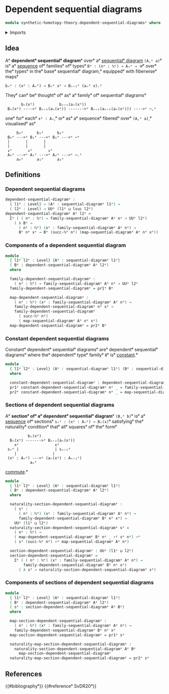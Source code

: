 # Dependent sequential diagrams

```agda
module synthetic-homotopy-theory.dependent-sequential-diagramsᵉ where
```

<details><summary>Imports</summary>

```agda
open import elementary-number-theory.natural-numbersᵉ

open import foundation.dependent-pair-typesᵉ
open import foundation.function-typesᵉ
open import foundation.homotopiesᵉ
open import foundation.universe-levelsᵉ

open import synthetic-homotopy-theory.sequential-diagramsᵉ
```

</details>

## Idea

Aᵉ **dependentᵉ sequentialᵉ diagram**ᵉ overᵉ aᵉ
[sequentialᵉ diagram](synthetic-homotopy-theory.sequential-diagrams.mdᵉ) `(A,ᵉ a)`ᵉ
isᵉ aᵉ [sequence](foundation.dependent-sequences.mdᵉ) ofᵉ familiesᵉ ofᵉ typesᵉ
`Bᵉ : (nᵉ : ℕᵉ) → Aₙᵉ → 𝒰`ᵉ overᵉ theᵉ typesᵉ in theᵉ baseᵉ sequentialᵉ diagram,ᵉ equippedᵉ
with fiberwiseᵉ mapsᵉ

```text
bₙᵉ : (xᵉ : Aₙᵉ) → Bₙᵉ xᵉ → Bₙ₊₁ᵉ (aₙᵉ x).ᵉ
```

Theyᵉ canᵉ beᵉ thoughtᵉ ofᵉ asᵉ aᵉ familyᵉ ofᵉ sequentialᵉ diagramsᵉ

```text
       bₙ(xᵉ)           bₙ₊₁(aₙ(xᵉ))
 Bₙ(xᵉ) ---->ᵉ Bₙ₊₁(aₙ(xᵉ)) ------->ᵉ Bₙ₊₂(aₙ₊₁(aₙ(xᵉ))) ---->ᵉ ⋯,ᵉ
```

oneᵉ forᵉ eachᵉ `xᵉ : Aₙ`,ᵉ orᵉ asᵉ aᵉ sequenceᵉ fiberedᵉ overᵉ `(A,ᵉ a)`,ᵉ visualisedᵉ asᵉ

```text
     b₀ᵉ      b₁ᵉ      b₂ᵉ
 B₀ᵉ --->ᵉ B₁ᵉ --->ᵉ B₂ᵉ --->ᵉ ⋯ᵉ
 |       |       |
 |       |       |
 ↡ᵉ       ↡ᵉ       ↡ᵉ
 A₀ᵉ --->ᵉ A₁ᵉ --->ᵉ A₂ᵉ --->ᵉ ⋯.ᵉ
     a₀ᵉ      a₁ᵉ      a₂ᵉ
```

## Definitions

### Dependent sequential diagrams

```agda
dependent-sequential-diagramᵉ :
  { l1ᵉ : Level} → (Aᵉ : sequential-diagramᵉ l1ᵉ) →
  ( l2ᵉ : Level) → UUᵉ (l1ᵉ ⊔ lsuc l2ᵉ)
dependent-sequential-diagramᵉ Aᵉ l2ᵉ =
  Σᵉ ( ( nᵉ : ℕᵉ) → family-sequential-diagramᵉ Aᵉ nᵉ → UUᵉ l2ᵉ)
    ( λ Bᵉ →
      ( nᵉ : ℕᵉ) (xᵉ : family-sequential-diagramᵉ Aᵉ nᵉ) →
      Bᵉ nᵉ xᵉ → Bᵉ (succ-ℕᵉ nᵉ) (map-sequential-diagramᵉ Aᵉ nᵉ xᵉ))
```

### Components of a dependent sequential diagram

```agda
module _
  { l1ᵉ l2ᵉ : Level} {Aᵉ : sequential-diagramᵉ l1ᵉ}
  ( Bᵉ : dependent-sequential-diagramᵉ Aᵉ l2ᵉ)
  where

  family-dependent-sequential-diagramᵉ :
    ( nᵉ : ℕᵉ) → family-sequential-diagramᵉ Aᵉ nᵉ → UUᵉ l2ᵉ
  family-dependent-sequential-diagramᵉ = pr1ᵉ Bᵉ

  map-dependent-sequential-diagramᵉ :
    ( nᵉ : ℕᵉ) (xᵉ : family-sequential-diagramᵉ Aᵉ nᵉ) →
    family-dependent-sequential-diagramᵉ nᵉ xᵉ →
    family-dependent-sequential-diagramᵉ
      ( succ-ℕᵉ nᵉ)
      ( map-sequential-diagramᵉ Aᵉ nᵉ xᵉ)
  map-dependent-sequential-diagramᵉ = pr2ᵉ Bᵉ
```

### Constant dependent sequential diagrams

Constantᵉ dependentᵉ sequentialᵉ diagramsᵉ areᵉ dependentᵉ sequentialᵉ diagramsᵉ where
theᵉ dependentᵉ typeᵉ familyᵉ `B`ᵉ isᵉ [constant](foundation.constant-maps.md).ᵉ

```agda
module _
  { l1ᵉ l2ᵉ : Level} (Aᵉ : sequential-diagramᵉ l1ᵉ) (Bᵉ : sequential-diagramᵉ l2ᵉ)
  where

  constant-dependent-sequential-diagramᵉ : dependent-sequential-diagramᵉ Aᵉ l2ᵉ
  pr1ᵉ constant-dependent-sequential-diagramᵉ nᵉ _ = family-sequential-diagramᵉ Bᵉ nᵉ
  pr2ᵉ constant-dependent-sequential-diagramᵉ nᵉ _ = map-sequential-diagramᵉ Bᵉ nᵉ
```

### Sections of dependent sequential diagrams

Aᵉ **sectionᵉ ofᵉ aᵉ dependentᵉ sequentialᵉ diagram**ᵉ `(B,ᵉ b)`ᵉ isᵉ aᵉ
[sequence](foundation.dependent-sequences.mdᵉ) ofᵉ sectionsᵉ
`sₙᵉ : (xᵉ : Aₙᵉ) → Bₙ(x)`ᵉ satisfyingᵉ theᵉ naturalityᵉ conditionᵉ thatᵉ allᵉ squaresᵉ ofᵉ
theᵉ formᵉ

```text
          bₙ(xᵉ)
  Bₙ(xᵉ) ------->ᵉ Bₙ₊₁(aₙ(xᵉ))
    ∧ᵉ                ∧ᵉ
 sₙᵉ |                | sₙ₊₁ᵉ
    |                |
 (xᵉ : Aₙᵉ) --->ᵉ (aₙ(xᵉ) : Aₙ₊₁ᵉ)
           aₙᵉ
```

[commute](foundation.commuting-squares-of-maps.md).ᵉ

```agda
module _
  { l1ᵉ l2ᵉ : Level} (Aᵉ : sequential-diagramᵉ l1ᵉ)
  ( Bᵉ : dependent-sequential-diagramᵉ Aᵉ l2ᵉ)
  where

  naturality-section-dependent-sequential-diagramᵉ :
    ( sᵉ :
      ( nᵉ : ℕᵉ) (xᵉ : family-sequential-diagramᵉ Aᵉ nᵉ) →
      family-dependent-sequential-diagramᵉ Bᵉ nᵉ xᵉ) →
    UUᵉ (l1ᵉ ⊔ l2ᵉ)
  naturality-section-dependent-sequential-diagramᵉ sᵉ =
    ( nᵉ : ℕᵉ) →
    ( map-dependent-sequential-diagramᵉ Bᵉ nᵉ _ ∘ᵉ sᵉ nᵉ) ~ᵉ
    ( sᵉ (succ-ℕᵉ nᵉ) ∘ᵉ map-sequential-diagramᵉ Aᵉ nᵉ)

  section-dependent-sequential-diagramᵉ : UUᵉ (l1ᵉ ⊔ l2ᵉ)
  section-dependent-sequential-diagramᵉ =
    Σᵉ ( ( nᵉ : ℕᵉ) (xᵉ : family-sequential-diagramᵉ Aᵉ nᵉ) →
        family-dependent-sequential-diagramᵉ Bᵉ nᵉ xᵉ)
      ( λ sᵉ → naturality-section-dependent-sequential-diagramᵉ sᵉ)
```

### Components of sections of dependent sequential diagrams

```agda
module _
  { l1ᵉ l2ᵉ : Level} (Aᵉ : sequential-diagramᵉ l1ᵉ)
  ( Bᵉ : dependent-sequential-diagramᵉ Aᵉ l2ᵉ)
  ( sᵉ : section-dependent-sequential-diagramᵉ Aᵉ Bᵉ)
  where

  map-section-dependent-sequential-diagramᵉ :
    ( nᵉ : ℕᵉ) (xᵉ : family-sequential-diagramᵉ Aᵉ nᵉ) →
    family-dependent-sequential-diagramᵉ Bᵉ nᵉ xᵉ
  map-section-dependent-sequential-diagramᵉ = pr1ᵉ sᵉ

  naturality-map-section-dependent-sequential-diagramᵉ :
    naturality-section-dependent-sequential-diagramᵉ Aᵉ Bᵉ
      map-section-dependent-sequential-diagramᵉ
  naturality-map-section-dependent-sequential-diagramᵉ = pr2ᵉ sᵉ
```

## References

{{#bibliographyᵉ}} {{#referenceᵉ SvDR20ᵉ}}